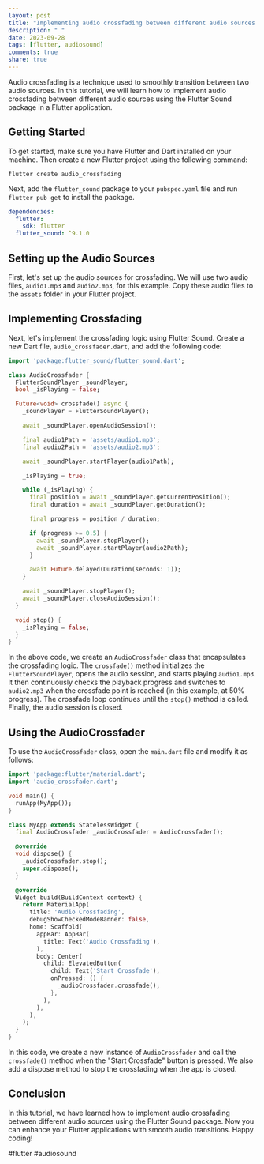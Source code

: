 ```yaml
---
layout: post
title: "Implementing audio crossfading between different audio sources with Flutter Sound"
description: " "
date: 2023-09-28
tags: [flutter, audiosound]
comments: true
share: true
---
```


Audio crossfading is a technique used to smoothly transition between two audio sources. In this tutorial, we will learn how to implement audio crossfading between different audio sources using the Flutter Sound package in a Flutter application.

## Getting Started

To get started, make sure you have Flutter and Dart installed on your machine. Then create a new Flutter project using the following command:

```
flutter create audio_crossfading
```

Next, add the `flutter_sound` package to your `pubspec.yaml` file and run `flutter pub get` to install the package.

```yaml
dependencies:
  flutter:
    sdk: flutter
  flutter_sound: ^9.1.0
```

## Setting up the Audio Sources

First, let's set up the audio sources for crossfading. We will use two audio files, `audio1.mp3` and `audio2.mp3`, for this example. Copy these audio files to the `assets` folder in your Flutter project.

## Implementing Crossfading

Next, let's implement the crossfading logic using Flutter Sound. Create a new Dart file, `audio_crossfader.dart`, and add the following code:

```dart
import 'package:flutter_sound/flutter_sound.dart';

class AudioCrossfader {
  FlutterSoundPlayer _soundPlayer;
  bool _isPlaying = false;

  Future<void> crossfade() async {
    _soundPlayer = FlutterSoundPlayer();

    await _soundPlayer.openAudioSession();

    final audio1Path = 'assets/audio1.mp3';
    final audio2Path = 'assets/audio2.mp3';

    await _soundPlayer.startPlayer(audio1Path);

    _isPlaying = true;

    while (_isPlaying) {
      final position = await _soundPlayer.getCurrentPosition();
      final duration = await _soundPlayer.getDuration();

      final progress = position / duration;

      if (progress >= 0.5) {
        await _soundPlayer.stopPlayer();
        await _soundPlayer.startPlayer(audio2Path);
      }

      await Future.delayed(Duration(seconds: 1));
    }

    await _soundPlayer.stopPlayer();
    await _soundPlayer.closeAudioSession();
  }

  void stop() {
    _isPlaying = false;
  }
}
```

In the above code, we create an `AudioCrossfader` class that encapsulates the crossfading logic. The `crossfade()` method initializes the `FlutterSoundPlayer`, opens the audio session, and starts playing `audio1.mp3`. It then continuously checks the playback progress and switches to `audio2.mp3` when the crossfade point is reached (in this example, at 50% progress). The crossfade loop continues until the `stop()` method is called. Finally, the audio session is closed.

## Using the AudioCrossfader

To use the `AudioCrossfader` class, open the `main.dart` file and modify it as follows:

```dart
import 'package:flutter/material.dart';
import 'audio_crossfader.dart';

void main() {
  runApp(MyApp());
}

class MyApp extends StatelessWidget {
  final AudioCrossfader _audioCrossfader = AudioCrossfader();

  @override
  void dispose() {
    _audioCrossfader.stop();
    super.dispose();
  }

  @override
  Widget build(BuildContext context) {
    return MaterialApp(
      title: 'Audio Crossfading',
      debugShowCheckedModeBanner: false,
      home: Scaffold(
        appBar: AppBar(
          title: Text('Audio Crossfading'),
        ),
        body: Center(
          child: ElevatedButton(
            child: Text('Start Crossfade'),
            onPressed: () {
              _audioCrossfader.crossfade();
            },
          ),
        ),
      ),
    );
  }
}
```

In this code, we create a new instance of `AudioCrossfader` and call the `crossfade()` method when the "Start Crossfade" button is pressed. We also add a dispose method to stop the crossfading when the app is closed.

## Conclusion

In this tutorial, we have learned how to implement audio crossfading between different audio sources using the Flutter Sound package. Now you can enhance your Flutter applications with smooth audio transitions. Happy coding!

#flutter #audiosound